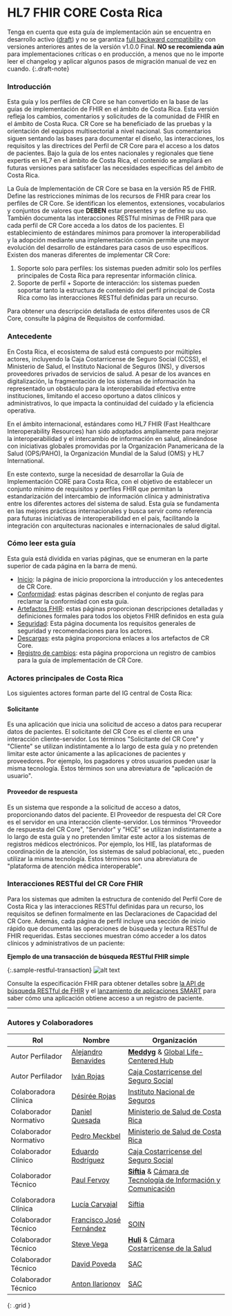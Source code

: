 # HL7 FHIR CORE Costa Rica

Tenga en cuenta que esta guía de implementación aún se encuentra en desarrollo activo ([draft](http://hl7.org/fhir/extensions/CodeSystem-standards-status.html#standards-status-draft)) y no se garantiza [full backward compatibility](https://en.wikipedia.org/wiki/Backward_compatibility#In_software) con versiones anteriores antes de la versión v1.0.0 Final. **NO se recomienda aún** para implementaciones críticas o en producción, a menos que no le importe leer el changelog y aplicar algunos pasos de migración manual de vez en cuando.
{:.draft-note}

### Introducción

Esta guía y los perfiles de CR Core se han convertido en la base de las guías de implementación de FHIR en el ámbito de Costa Rica. Esta versión refleja los cambios, comentarios y solicitudes de la comunidad de FHIR en el ámbito de Costa Ruca. CR Core se ha beneficiado de las pruebas y la orientación del equipos multisectorial a nivel nacional. Sus comentarios siguen sentando las bases para documentar el diseño, las interacciones, los requisitos y las directrices del Perfil de CR Core para el acceso a los datos de pacientes. Bajo la guía de los entes nacionales y regionales que tiene expertis en HL7 en el ámbito de Costa Rica, el contenido se ampliará en futuras versiones para satisfacer las necesidades específicas del ámbito de Costa Rica.

La Guía de Implementación de CR Core se basa en la versión R5 de FHIR. Define las restricciones mínimas de los recursos de FHIR para crear los perfiles de CR Core. Se identifican los elementos, extensiones, vocabularios y conjuntos de valores que **DEBEN** estar presentes y se define su uso. También documenta las interacciones RESTful mínimas de FHIR para que cada perfil de CR Core acceda a los datos de los pacientes. El establecimiento de estándares mínimos para promover la interoperabilidad y la adopción mediante una implementación común permite una mayor evolución del desarrollo de estándares para casos de uso específicos. Existen dos maneras diferentes de implementar CR Core:

1. Soporte solo para perfiles: los sistemas pueden admitir solo los perfiles principales de Costa Rica para representar información clínica.
2. Soporte de perfil + Soporte de interacción: los sistemas pueden soportar tanto la estructura de contenido del perfil principal de Costa Rica como las interacciones RESTful definidas para un recurso.

Para obtener una descripción detallada de estos diferentes usos de CR Core, consulte la página de Requisitos de conformidad.

### Antecedente
En Costa Rica, el ecosistema de salud está compuesto por múltiples actores, incluyendo la Caja Costarricense de Seguro Social (CCSS), el Ministerio de Salud, el Instituto Nacional de Seguros (INS), y diversos proveedores privados de servicios de salud. A pesar de los avances en digitalización, la fragmentación de los sistemas de información ha representado un obstáculo para la interoperabilidad efectiva entre instituciones, limitando el acceso oportuno a datos clínicos y administrativos, lo que impacta la continuidad del cuidado y la eficiencia operativa.

En el ámbito internacional, estándares como HL7 FHIR (Fast Healthcare Interoperability Resources) han sido adoptados ampliamente para mejorar la interoperabilidad y el intercambio de información en salud, alineándose con iniciativas globales promovidas por la Organización Panamericana de la Salud (OPS/PAHO), la Organización Mundial de la Salud (OMS) y HL7 International.

En este contexto, surge la necesidad de desarrollar la Guía de Implementación CORE para Costa Rica, con el objetivo de establecer un conjunto mínimo de requisitos y perfiles FHIR que permitan la estandarización del intercambio de información clínica y administrativa entre los diferentes actores del sistema de salud. Esta guía se fundamenta en las mejores prácticas internacionales y busca servir como referencia para futuras iniciativas de interoperabilidad en el país, facilitando la integración con arquitecturas nacionales e internacionales de salud digital.

### Cómo leer esta guía
Esta guía está dividida en varias páginas, que se enumeran en la parte superior de cada página en la barra de menú.

- [Inicio](#): la página de inicio proporciona la introducción y los antecedentes de CR Core.
- [Conformidad](#): estas páginas describen el conjunto de reglas para reclamar la conformidad con esta guía.
- [Artefactos FHIR](#): estas páginas proporcionan descripciones detalladas y definiciones formales para todos los objetos FHIR definidos en esta guía
- [Seguridad](#): Esta página documenta los requisitos generales de seguridad y recomendaciones para los actores.
- [Descargas](#): esta página proporciona enlaces a los artefactos de CR Core.
- [Registro de cambios](#): esta página proporciona un registro de cambios para la guía de implementación de CR Core.

### Actores principales de Costa Rica
Los siguientes actores forman parte del IG central de Costa Rica:

#### Solicitante
Es una aplicación que inicia una solicitud de acceso a datos para recuperar datos de pacientes. El solicitante del CR Core es el cliente en una interacción cliente-servidor. Los términos "Solicitante del CR Core" y "Cliente" se utilizan indistintamente a lo largo de esta guía y no pretenden limitar este actor únicamente a las aplicaciones de pacientes y proveedores. Por ejemplo, los pagadores y otros usuarios pueden usar la misma tecnología. Estos términos son una abreviatura de "aplicación de usuario".

#### Proveedor de respuesta
Es un sistema que responde a la solicitud de acceso a datos, proporcionando datos del paciente. El Proveedor de respuesta del CR Core es el servidor en una interacción cliente-servidor. Los términos "Proveedor de respuesta del CR Core", "Servidor" y "HCE" se utilizan indistintamente a lo largo de esta guía y no pretenden limitar este actor a los sistemas de registros médicos electrónicos. Por ejemplo, los HIE, las plataformas de coordinación de la atención, los sistemas de salud poblacional, etc., pueden utilizar la misma tecnología. Estos términos son una abreviatura de "plataforma de atención médica interoperable".

### Interacciones RESTful del CR Core FHIR
Para los sistemas que admiten la estructura de contenido del Perfil Core de Costa Rica y las interacciones RESTful definidas para un recurso, los requisitos se definen formalmente en las Declaraciones de Capacidad del CR Core. Además, cada página de perfil incluye una sección de inicio rápido que documenta las operaciones de búsqueda y lectura RESTful de FHIR requeridas. Estas secciones muestran cómo acceder a los datos clínicos y administrativos de un paciente:

**Ejemplo de una transacción de búsqueda RESTful FHIR simple**

{:.sample-restful-transaction}
![alt text](assets/images/cr-core-restful-fhir.png "Ejemplo de una transacción de búsqueda RESTful FHIR simple")

Consulte la especificación FHIR para obtener detalles sobre [la API de búsqueda RESTful de FHIR](https://hl7.org/fhir/R5/http.html#search) y el [lanzamiento de aplicaciones SMART](https://hl7.org/fhir/smart-app-launch/STU2/) para saber cómo una aplicación obtiene acceso a un registro de paciente.

<hr />

### Autores y Colaboradores

|  Rol         | Nombre                                                                                     | Organización                                                              |
| ------------ | ------------------------------------------------------------------------------------------ | ------------------------------------------------------------------------- |
| Autor Perfilador       | [Alejandro Benavides](https://www.linkedin.com/in/abenavides/) | **[Meddyg](https://meddyg.com/)** & [Global Life-Centered Hub](https://www.linkedin.com/company/global-life-centered-hub/)                                            |
| Autor Perfilador       | [Iván Rojas](https://www.linkedin.com/in/iv%C3%A1n-rojas-chaves-115254309)                 | [Caja Costarricense del Seguro Social](https://www.ccss.sa.cr)            |
| Colaboradora Clínica  | [Désirée Rojas](https://www.linkedin.com/in/d%C3%A9sir%C3%A9e-rojas-sterner-32b42448/)     | [Instituto Nacional de Seguros](https://www.grupoins.com/)                |
| Colaborador Normativo | [Daniel Quesada](https://www.linkedin.com/in/daniel-quesada-alvarado-b6ba78256/)           | [Ministerio de Salud de Costa Rica](https://www.ministeriodesalud.go.cr/) |
| Colaborador Normativo | [Pedro Meckbel](https://www.linkedin.com/in/pedro-meckbel-guillen-5a01b8250/)       | [Ministerio de Salud de Costa Rica](https://www.ministeriodesalud.go.cr/) |
| Colaborador Clínico | [Eduardo Rodríguez](https://www.linkedin.com/in/eduardo-rodr%C3%ADguez-cubillo-33b444221/) | [Caja Costarricense del Seguro Social](https://www.ccss.sa.cr)            |
| Colaborador Técnico | [Paul Fervoy](https://www.linkedin.com/in/paulfervoy/) | **[Siftia](https://siftia.tech/)** & [Cámara de Tecnología de Información y Comunicación](https://www.camtic.org/)                                          |
| Colaboradora Clínica | [Lucía Carvajal](https://www.linkedin.com/in/lucarvajal506/)                              | [Siftia](https://siftia.tech/)                                            |
| Colaborador Técnico | [Francisco José Fernández](https://www.linkedin.com/in/fjfernandezlopez/)                  | [SOIN](https://www.soin.co.cr)                                            |
| Colaborador Técnico | [Steve Vega](https://www.linkedin.com/in/stevevega/)                   | **[Huli](https://www.ccss.sa.cr)** & [Cámara Costarricense de la Salud](https://salud.co.cr/) |
| Colaborador Técnico | [David Poveda](https://www.linkedin.com/in/dpoveda/)                                       | [SAC](https://www.saludaunclick.com/) |
| Colaborador Técnico | [Anton Ilarionov](https://www.linkedin.com/in/anton-ilarionov/)                            | [SAC](https://www.saludaunclick.com/) |
{: .grid }